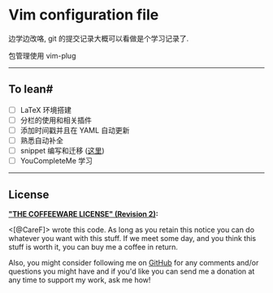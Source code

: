 # Vim configuration file # 

边学边改咯, git 的提交记录大概可以看做是个学习记录了. 

包管理使用 vim-plug

--------
## To lean# 

- [ ] LaTeX 环境搭建
- [ ] 分栏的使用和相关插件
- [ ] 添加时间戳并且在 YAML 自动更新 
- [ ] 熟悉自动补全
- [ ] snippet 编写和迁移 ([这里](http://mednoter.com/UltiSnips.html))
- [ ] YouCompleteMe 学习

--------

## License ##

**["THE COFFEEWARE LICENSE" (Revision
2)](https://github.com/Jmlevick/coffeeware-license):**

<[@CareF]> wrote this code. As long as you retain this notice you can
do whatever you want with this stuff. If we meet some day, and you
think this stuff is worth it, you can buy me a coffee in return. 

Also, you might consider following me on [GitHub](https://github.com/CareF) 
for any comments and/or questions you might have and if you'd like you
can send me a donation at any time to support my work, ask me how!

